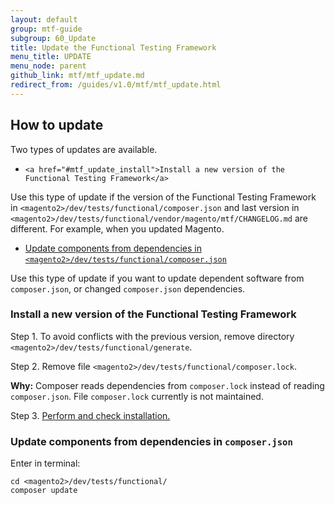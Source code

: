 ```yaml
---
layout: default
group: mtf-guide
subgroup: 60_Update
title: Update the Functional Testing Framework
menu_title: UPDATE
menu_node: parent
github_link: mtf/mtf_update.md
redirect_from: /guides/v1.0/mtf/mtf_update.html
---
```

<h2 id="mtf_update">How to update</h2>

Two types of updates are available.

-     <a href="#mtf_update_install">Install a new version of the Functional Testing Framework</a>

<div class="bs-callout bs-callout-info" id="info">
<p>Use this type of update if the version of the Functional Testing Framework in <code>&lt;magento2&gt;/dev/tests/functional/composer.json</code> and last version in <code>&lt;magento2&gt;/dev/tests/functional/vendor/magento/mtf/CHANGELOG.md</code> are different. For example, when you updated Magento.</p>
</div>

-    <a href="#mtf_update_depend">Update components from dependencies in <code>&lt;magento2&gt;/dev/tests/functional/composer.json</code></a>

<div class="bs-callout bs-callout-info" id="info">
<p>Use this type of update if you want to update dependent software from <code>composer.json</code>, or changed <code>composer.json</code> dependencies.</p>
</div>


<h3 id="mtf_update_install">Install a new version of the Functional Testing Framework</h3>

Step 1.    To avoid conflicts with the previous version, remove directory `<magento2>/dev/tests/functional/generate`.


Step 2.    Remove file `<magento2>/dev/tests/functional/composer.lock`.

<div class="bs-callout bs-callout-info" id="info">
  <p><b>Why:</b> Composer reads dependencies from <code>composer.lock</code> instead of reading <code>composer.json</code>. File <code>composer.lock</code> currently is not maintained.</p>
</div>

Step 3.    <a href="{{ site.gdeurl }}mtf/mtf_installation.html#mtf_install_perform">Perform and check installation.</a>

<h3 id="mtf_update_depend">Update components from dependencies in <code>composer.json</code></h3>

Enter in terminal:

    cd <magento2>/dev/tests/functional/
    composer update
